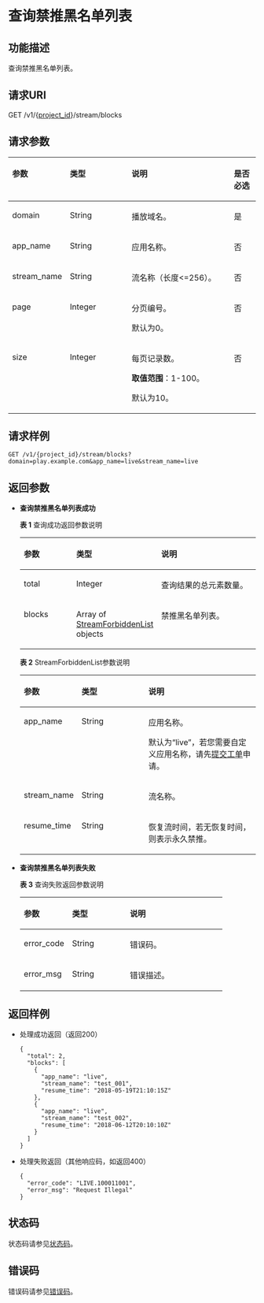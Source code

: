 # 查询禁推黑名单列表<a name="topic_retrieveStreamForbidden"></a>

## 功能描述<a name="section1222921525150255"></a>

查询禁推黑名单列表。

## 请求URI<a name="section958050516150255"></a>

GET /v1/\{[project\_id](获取项目ID.md)\}/stream/blocks

## 请求参数<a name="section1526051758150255"></a>

<a name="table622527324150255"></a>
<table><thead align="left"><tr id="row1563978321150255"><th class="cellrowborder" valign="top" width="21.28212821282128%" id="mcps1.1.5.1.1"><p id="p103514826150255"><a name="p103514826150255"></a><a name="p103514826150255"></a>参数</p>
</th>
<th class="cellrowborder" valign="top" width="25.532553255325535%" id="mcps1.1.5.1.2"><p id="p158599938150255"><a name="p158599938150255"></a><a name="p158599938150255"></a>类型</p>
</th>
<th class="cellrowborder" valign="top" width="42.55425542554255%" id="mcps1.1.5.1.3"><p id="p542459295150255"><a name="p542459295150255"></a><a name="p542459295150255"></a>说明</p>
</th>
<th class="cellrowborder" valign="top" width="10.63106310631063%" id="mcps1.1.5.1.4"><p id="p1823878325150255"><a name="p1823878325150255"></a><a name="p1823878325150255"></a>是否必选</p>
</th>
</tr>
</thead>
<tbody><tr id="row592207917150255"><td class="cellrowborder" valign="top" width="21.28212821282128%" headers="mcps1.1.5.1.1 "><p id="p1123245140150255"><a name="p1123245140150255"></a><a name="p1123245140150255"></a>domain</p>
</td>
<td class="cellrowborder" valign="top" width="25.532553255325535%" headers="mcps1.1.5.1.2 "><p id="p1057619522210"><a name="p1057619522210"></a><a name="p1057619522210"></a><span id="ph75461111112316"><a name="ph75461111112316"></a><a name="ph75461111112316"></a>String</span></p>
</td>
<td class="cellrowborder" valign="top" width="42.55425542554255%" headers="mcps1.1.5.1.3 "><p id="p1021004478150255"><a name="p1021004478150255"></a><a name="p1021004478150255"></a>播放域名。</p>
</td>
<td class="cellrowborder" valign="top" width="10.63106310631063%" headers="mcps1.1.5.1.4 "><p id="p1589603093150255"><a name="p1589603093150255"></a><a name="p1589603093150255"></a>是</p>
</td>
</tr>
<tr id="row1887113679150255"><td class="cellrowborder" valign="top" width="21.28212821282128%" headers="mcps1.1.5.1.1 "><p id="p666520998150255"><a name="p666520998150255"></a><a name="p666520998150255"></a>app_name</p>
</td>
<td class="cellrowborder" valign="top" width="25.532553255325535%" headers="mcps1.1.5.1.2 "><p id="p165935562219"><a name="p165935562219"></a><a name="p165935562219"></a><span id="ph354641115238"><a name="ph354641115238"></a><a name="ph354641115238"></a>String</span></p>
</td>
<td class="cellrowborder" valign="top" width="42.55425542554255%" headers="mcps1.1.5.1.3 "><p id="p1487316810512"><a name="p1487316810512"></a><a name="p1487316810512"></a>应用名称。</p>
</td>
<td class="cellrowborder" valign="top" width="10.63106310631063%" headers="mcps1.1.5.1.4 "><p id="p739998632150255"><a name="p739998632150255"></a><a name="p739998632150255"></a>否</p>
</td>
</tr>
<tr id="row606124767150255"><td class="cellrowborder" valign="top" width="21.28212821282128%" headers="mcps1.1.5.1.1 "><p id="p407961766150255"><a name="p407961766150255"></a><a name="p407961766150255"></a>stream_name</p>
</td>
<td class="cellrowborder" valign="top" width="25.532553255325535%" headers="mcps1.1.5.1.2 "><p id="p135961359229"><a name="p135961359229"></a><a name="p135961359229"></a><span id="ph9546111182311"><a name="ph9546111182311"></a><a name="ph9546111182311"></a>String</span></p>
</td>
<td class="cellrowborder" valign="top" width="42.55425542554255%" headers="mcps1.1.5.1.3 "><p id="p778585251150255"><a name="p778585251150255"></a><a name="p778585251150255"></a>流名称（长度&lt;=256）。</p>
</td>
<td class="cellrowborder" valign="top" width="10.63106310631063%" headers="mcps1.1.5.1.4 "><p id="p2100161793150255"><a name="p2100161793150255"></a><a name="p2100161793150255"></a>否</p>
</td>
</tr>
<tr id="row2134611965150255"><td class="cellrowborder" valign="top" width="21.28212821282128%" headers="mcps1.1.5.1.1 "><p id="p902024293150255"><a name="p902024293150255"></a><a name="p902024293150255"></a>page</p>
</td>
<td class="cellrowborder" valign="top" width="25.532553255325535%" headers="mcps1.1.5.1.2 "><p id="p522806961150255"><a name="p522806961150255"></a><a name="p522806961150255"></a>Integer</p>
</td>
<td class="cellrowborder" valign="top" width="42.55425542554255%" headers="mcps1.1.5.1.3 "><p id="p455720019150255"><a name="p455720019150255"></a><a name="p455720019150255"></a>分页编号。</p>
<p id="p155671841152612"><a name="p155671841152612"></a><a name="p155671841152612"></a>默认为0。</p>
</td>
<td class="cellrowborder" valign="top" width="10.63106310631063%" headers="mcps1.1.5.1.4 "><p id="p1188979820150255"><a name="p1188979820150255"></a><a name="p1188979820150255"></a>否</p>
</td>
</tr>
<tr id="row1438083755150255"><td class="cellrowborder" valign="top" width="21.28212821282128%" headers="mcps1.1.5.1.1 "><p id="p638487663150255"><a name="p638487663150255"></a><a name="p638487663150255"></a>size</p>
</td>
<td class="cellrowborder" valign="top" width="25.532553255325535%" headers="mcps1.1.5.1.2 "><p id="p367228203150255"><a name="p367228203150255"></a><a name="p367228203150255"></a>Integer</p>
</td>
<td class="cellrowborder" valign="top" width="42.55425542554255%" headers="mcps1.1.5.1.3 "><p id="p594655172611"><a name="p594655172611"></a><a name="p594655172611"></a>每页记录数。</p>
<p id="p1389245971150255"><a name="p1389245971150255"></a><a name="p1389245971150255"></a><strong id="b245275512261"><a name="b245275512261"></a><a name="b245275512261"></a>取值范围</strong>：1-100。</p>
<p id="p1548916593268"><a name="p1548916593268"></a><a name="p1548916593268"></a>默认为10。</p>
</td>
<td class="cellrowborder" valign="top" width="10.63106310631063%" headers="mcps1.1.5.1.4 "><p id="p901380063150255"><a name="p901380063150255"></a><a name="p901380063150255"></a>否</p>
</td>
</tr>
</tbody>
</table>

## 请求样例<a name="section1639319954150255"></a>

```
GET /v1/{project_id}/stream/blocks?domain=play.example.com&app_name=live&stream_name=live

```

## 返回参数<a name="section1650213198150255"></a>

-   **查询禁推黑名单列表成功**

    **表 1**  查询成功返回参数说明

    <a name="table1396614161012"></a>
    <table><thead align="left"><tr id="row99653119101"><th class="cellrowborder" valign="top" width="23.810000000000002%" id="mcps1.2.4.1.1"><p id="p119651215101"><a name="p119651215101"></a><a name="p119651215101"></a>参数</p>
    </th>
    <th class="cellrowborder" valign="top" width="28.57%" id="mcps1.2.4.1.2"><p id="p19655111104"><a name="p19655111104"></a><a name="p19655111104"></a>类型</p>
    </th>
    <th class="cellrowborder" valign="top" width="47.620000000000005%" id="mcps1.2.4.1.3"><p id="p596581141018"><a name="p596581141018"></a><a name="p596581141018"></a>说明</p>
    </th>
    </tr>
    </thead>
    <tbody><tr id="row2965311109"><td class="cellrowborder" valign="top" width="23.810000000000002%" headers="mcps1.2.4.1.1 "><p id="p179655112101"><a name="p179655112101"></a><a name="p179655112101"></a>total</p>
    </td>
    <td class="cellrowborder" valign="top" width="28.57%" headers="mcps1.2.4.1.2 "><p id="p1196591161015"><a name="p1196591161015"></a><a name="p1196591161015"></a>Integer</p>
    </td>
    <td class="cellrowborder" valign="top" width="47.620000000000005%" headers="mcps1.2.4.1.3 "><p id="p16965201181013"><a name="p16965201181013"></a><a name="p16965201181013"></a>查询结果的总元素数量。</p>
    </td>
    </tr>
    <tr id="row119660119104"><td class="cellrowborder" valign="top" width="23.810000000000002%" headers="mcps1.2.4.1.1 "><p id="p1296513141010"><a name="p1296513141010"></a><a name="p1296513141010"></a>blocks</p>
    </td>
    <td class="cellrowborder" valign="top" width="28.57%" headers="mcps1.2.4.1.2 "><p id="p1796614141017"><a name="p1796614141017"></a><a name="p1796614141017"></a>Array of <a href="#table220147362150255">StreamForbiddenList</a> objects</p>
    </td>
    <td class="cellrowborder" valign="top" width="47.620000000000005%" headers="mcps1.2.4.1.3 "><p id="p796610115106"><a name="p796610115106"></a><a name="p796610115106"></a>禁推黑名单列表。</p>
    </td>
    </tr>
    </tbody>
    </table>

    **表 2**  StreamForbiddenList参数说明

    <a name="table220147362150255"></a>
    <table><thead align="left"><tr id="row1231447264150255"><th class="cellrowborder" valign="top" width="23.810000000000002%" id="mcps1.2.4.1.1"><p id="p690445433150255"><a name="p690445433150255"></a><a name="p690445433150255"></a>参数</p>
    </th>
    <th class="cellrowborder" valign="top" width="28.57%" id="mcps1.2.4.1.2"><p id="p1846952388150255"><a name="p1846952388150255"></a><a name="p1846952388150255"></a>类型</p>
    </th>
    <th class="cellrowborder" valign="top" width="47.620000000000005%" id="mcps1.2.4.1.3"><p id="p458758386150255"><a name="p458758386150255"></a><a name="p458758386150255"></a>说明</p>
    </th>
    </tr>
    </thead>
    <tbody><tr id="row1626085744150255"><td class="cellrowborder" valign="top" width="23.810000000000002%" headers="mcps1.2.4.1.1 "><p id="p208080122150255"><a name="p208080122150255"></a><a name="p208080122150255"></a>app_name</p>
    </td>
    <td class="cellrowborder" valign="top" width="28.57%" headers="mcps1.2.4.1.2 "><p id="p548712212226"><a name="p548712212226"></a><a name="p548712212226"></a>String</p>
    </td>
    <td class="cellrowborder" valign="top" width="47.620000000000005%" headers="mcps1.2.4.1.3 "><p id="p2743132323616"><a name="p2743132323616"></a><a name="p2743132323616"></a>应用名称。</p>
    <p id="p163274413264"><a name="p163274413264"></a><a name="p163274413264"></a>默认为“live”，若您需要自定义应用名称，请先<a href="https://console.huaweicloud.com/ticket/?#/ticketindex/business?productTypeId=ffb4ebf5fb094bc6aef0129c276ce42e" target="_blank" rel="noopener noreferrer">提交工单</a>申请。</p>
    </td>
    </tr>
    <tr id="row2096699228150255"><td class="cellrowborder" valign="top" width="23.810000000000002%" headers="mcps1.2.4.1.1 "><p id="p1830953606150255"><a name="p1830953606150255"></a><a name="p1830953606150255"></a>stream_name</p>
    </td>
    <td class="cellrowborder" valign="top" width="28.57%" headers="mcps1.2.4.1.2 "><p id="p3491221112212"><a name="p3491221112212"></a><a name="p3491221112212"></a>String</p>
    </td>
    <td class="cellrowborder" valign="top" width="47.620000000000005%" headers="mcps1.2.4.1.3 "><p id="p1662674015150255"><a name="p1662674015150255"></a><a name="p1662674015150255"></a>流名称。</p>
    </td>
    </tr>
    <tr id="row939064742150255"><td class="cellrowborder" valign="top" width="23.810000000000002%" headers="mcps1.2.4.1.1 "><p id="p184496905150255"><a name="p184496905150255"></a><a name="p184496905150255"></a>resume_time</p>
    </td>
    <td class="cellrowborder" valign="top" width="28.57%" headers="mcps1.2.4.1.2 "><p id="p16493112182215"><a name="p16493112182215"></a><a name="p16493112182215"></a>String</p>
    </td>
    <td class="cellrowborder" valign="top" width="47.620000000000005%" headers="mcps1.2.4.1.3 "><p id="p427029236150255"><a name="p427029236150255"></a><a name="p427029236150255"></a>恢复流时间，<span>若无恢复时间，则表示永久禁推</span>。</p>
    </td>
    </tr>
    </tbody>
    </table>

-   **查询禁推黑名单列表失败**

    **表 3**  查询失败返回参数说明

    <a name="table533089453150255"></a>
    <table><thead align="left"><tr id="row1237663594150255"><th class="cellrowborder" valign="top" width="23.810000000000002%" id="mcps1.2.4.1.1"><p id="p1331615349150255"><a name="p1331615349150255"></a><a name="p1331615349150255"></a>参数</p>
    </th>
    <th class="cellrowborder" valign="top" width="28.57%" id="mcps1.2.4.1.2"><p id="p1763076809150255"><a name="p1763076809150255"></a><a name="p1763076809150255"></a>类型</p>
    </th>
    <th class="cellrowborder" valign="top" width="47.620000000000005%" id="mcps1.2.4.1.3"><p id="p685124717150255"><a name="p685124717150255"></a><a name="p685124717150255"></a>说明</p>
    </th>
    </tr>
    </thead>
    <tbody><tr id="row1735008012150255"><td class="cellrowborder" valign="top" width="23.810000000000002%" headers="mcps1.2.4.1.1 "><p id="p663898936150255"><a name="p663898936150255"></a><a name="p663898936150255"></a>error_code</p>
    </td>
    <td class="cellrowborder" valign="top" width="28.57%" headers="mcps1.2.4.1.2 "><p id="p721422302218"><a name="p721422302218"></a><a name="p721422302218"></a><span id="ph178819359443"><a name="ph178819359443"></a><a name="ph178819359443"></a>String</span></p>
    </td>
    <td class="cellrowborder" valign="top" width="47.620000000000005%" headers="mcps1.2.4.1.3 "><p id="p1783796402150255"><a name="p1783796402150255"></a><a name="p1783796402150255"></a>错误码。</p>
    </td>
    </tr>
    <tr id="row847087923150255"><td class="cellrowborder" valign="top" width="23.810000000000002%" headers="mcps1.2.4.1.1 "><p id="p1619650890150255"><a name="p1619650890150255"></a><a name="p1619650890150255"></a>error_msg</p>
    </td>
    <td class="cellrowborder" valign="top" width="28.57%" headers="mcps1.2.4.1.2 "><p id="p5217112392217"><a name="p5217112392217"></a><a name="p5217112392217"></a><span id="ph58812354442"><a name="ph58812354442"></a><a name="ph58812354442"></a>String</span></p>
    </td>
    <td class="cellrowborder" valign="top" width="47.620000000000005%" headers="mcps1.2.4.1.3 "><p id="p21404753150255"><a name="p21404753150255"></a><a name="p21404753150255"></a>错误描述。</p>
    </td>
    </tr>
    </tbody>
    </table>


## 返回样例<a name="section1256237777150255"></a>

-   处理成功返回（返回200）

    ```
    {
      "total": 2,
      "blocks": [
        {
          "app_name": "live",
          "stream_name": "test_001",
          "resume_time": "2018-05-19T21:10:15Z"
        },
        {
          "app_name": "live",
          "stream_name": "test_002",
          "resume_time": "2018-06-12T20:10:10Z"
        }
      ]
    }
    
    ```

-   处理失败返回（其他响应码，如返回400）

    ```
    {
      "error_code": "LIVE.100011001",
      "error_msg": "Request Illegal"
    }
    
    ```


## 状态码<a name="section3507628544"></a>

状态码请参见[状态码](状态码.md)。

## 错误码<a name="section456914229249"></a>

错误码请参见[错误码](https://apierrorcenter.developer.huaweicloud.com/apierrorcenter/errorcode?product=Live&locale=zh-cn)。

